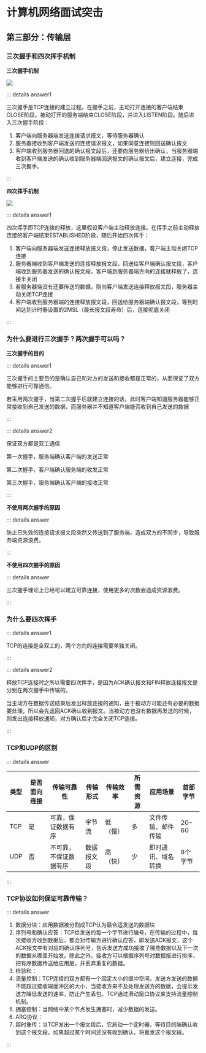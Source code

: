 # 计算机网络面试突击

## 第三部分：传输层

### 三次握手和四次挥手机制

**三次握手机制**

![](https://cdn.jsdelivr.net/gh/River-Cold/pictureBed/vuepress-blog/interview/basics/network/1614160878-FiFlkq-image.png)

::: details answer1

三次握手是TCP连接的建立过程。在握手之前，主动打开连接的客户端结束CLOSE阶段，被动打开的服务端结束CLOSE阶段，并进入LISTEN阶段。随后进入三次握手阶段：

1. 客户端向服务器端发送连接请求报文，等待服务器确认
2. 服务器接收到客户端发送的连接请求报文，如果同意连接则回送确认报文
3. 客户端收到服务器回送的确认报文段后，还要向服务器给出确认，当服务器端收到客户端发送的确认收到服务器端回送报文的确认报文后，建立连接，完成三次握手。

:::

**四次挥手机制**

![](https://cdn.jsdelivr.net/gh/River-Cold/pictureBed/vuepress-blog/interview/basics/network/1612459478-ajInIu-四次挥手.png)

::: details answer1

四次挥手即TCP连接的释放，这里假设客户端主动释放连接。在挥手之前主动释放连接的客户端结束ESTABLISHED阶段，随后开始四次挥手：

1. 客户端向服务器端发送连接释放报文段，停止发送数据，客户端主动关闭TCP连接
2. 服务器端收到客户端发送的连接释放报文段，回送给客户端确认报文段，客户端收到服务器发送的确认报文段，客户端到服务器端方向的连接就释放了，连接半关闭
3. 若服务器端没有还要传送的数据，则向客户端发送连接释放报文段，服务器主动关闭TCP连接
4. 客户端收到服务器端的连接释放报文段，回送给服务器端确认报文段，等到时间达到计时器设置的2MSL（最长报文段寿命）后，连接彻底关闭

:::

### 为什么要进行三次握手？两次握手可以吗？

**三次握手的目的**

::: details answer1

三次握手的主要目的是确认自己和对方的发送和接收都是正常的，从而保证了双方能够进行可靠通信。

若采用两次握手，当第二次握手后就建立连接的话，此时客户端知道服务器能够正常接收到自己发送的数据，而服务器并不知道客户端能否收到自己发送的数据

:::

::: details answer2

保证双方都是双工通信

第一次握手，服务端确认客户端的发送正常

第二次握手，客户端确认服务端的收发正常

第三次握手，服务端确认客户端的接收正常

:::

**不使用两次握手的原因**

::: details answer

防止已失效的连接请求报文段突然又传送到了服务端，造成双方的不同步，导致服务端资源浪费。

:::

**不使用四次握手的原因**

::: details answer

三次握手理论上已经可以建立可靠连接，使用更多的次数会造成资源浪费。

:::

### 为什么要四次挥手

::: details answer1

TCP的连接是全双工的，两个方向的连接需要单独关闭。

:::

::: details answer2

释放TCP连接时之所以需要四次挥手，是因为ACK确认报文和FIN释放连接报文是分别在两次握手中传输的。

当主动方在数据传送结束后发出释放连接的通知，由于被动方可能还有必要的数据要处理，所以会先返回ACK确认收到报文。当被动方也没有数据再发送的时候，则发出连接释放通知，对方确认后才完全关闭TCP连接。

:::

### TCP和UDP的区别

::: details answer

| 类型 | 是否面向连接 | 传输可靠性             | 传输形式   | 传输效率 | 所需资源 | 应用场景           | 首部字节 |
| ---- | ------------ | ---------------------- | ---------- | -------- | -------- | ------------------ | -------- |
| TCP  | 是           | 可靠，保证数据有序     | 字节流     | 低（慢） | 多       | 文件传输、邮件传输 | 20-60    |
| UDP  | 否           | 不可靠，不保证数据有序 | 数据报文段 | 高（快） | 少       | 即时通讯、域名转换 | 8个字节  |

:::

### TCP协议如何保证可靠传输？

::: details answer

1. 数据分块：应用数据被分割成TCP认为最合适发送的数据块
2. 序列号和确认应答：TCP给发送的每一个字节进行编号，在传输的过程中，每次接收方收到数据后，都会对传输方进行确认应答，即发送ACK报文，这个ACK报文中有对应的确认序列号，告诉发送方成功接收了哪些数据以及下一次的数据从哪里开始发。除此之外，接收方可以根据序列号对数据报进行排序，把有序数据传送给应用层，并丢弃重复的数据。
3. 检验和：
4. 流量控制：TCP连接的双方都有一个固定大小的缓冲空间，发送方发送的数据不能超过接收端缓冲区的大小，当接收方来不及处理发送方的数据，会提示发送方降低发送的速率，防止产生丢包。TCP通过滑动窗口协议来支持流量控制机制。
5. 拥塞控制：当网络中某个节点发生拥塞时，减少数据的发送。
6. ARQ协议：
7. 超时重传：当TCP发出一个报文段后，它启动一个定时器，等待目的端确认收到这个报文段。如果超过某个时间还没有收到确认，将重发这个报文段。

:::
